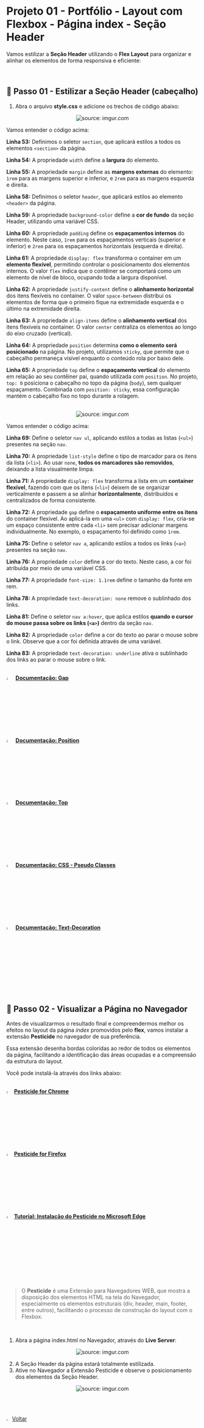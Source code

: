 <h1>Projeto 01 - Portfólio - Layout com Flexbox - Página index - Seção Header</h1>



Vamos estilizar a **Seção Header** utilizando o **Flex Layout** para organizar e alinhar os elementos de forma responsiva e eficiente:

<br />

<h2>👣 Passo 01 - Estilizar a Seção Header (cabeçalho)</h2>



1. Abra o arquivo **style.css** e adicione os trechos de código abaixo:

<div align="center"><img src="https://i.imgur.com/l8abcD7.png" title="source: imgur.com" /></div>

Vamos entender o código acima:

**Linha 53:** Definimos o seletor `section`, que aplicará estilos a todos os elementos `<section>` da página.

**Linha 54:** A propriedade `width` define a **largura** do elemento.

**Linha 55:** A propriedade `margin` define as **margens externas** do elemento: `1rem` para as margens superior e inferior, e `2rem` para as margens esquerda e direita.

**Linha 58:** Definimos o seletor `header`, que aplicará estilos ao elemento `<header>` da página.

**Linha 59:** A propriedade `background-color` define a **cor de fundo** da seção Header, utilizando uma variável CSS.

**Linha 60:** A propriedade `padding` define os **espaçamentos internos** do elemento. Neste caso, `1rem` para os espaçamentos verticais (superior e inferior) e `2rem` para os espaçamentos horizontais (esquerda e direita).

**Linha 61:** A propriedade `display: flex` transforma o container em um **elemento flexível**, permitindo controlar o posicionamento dos elementos internos. O valor `flex` indica que o contêiner se comportará como um elemento de nível de bloco, ocupando toda a largura disponível.

**Linha 62:** A propriedade `justify-content` define o **alinhamento horizontal** dos itens flexíveis no container. O valor `space-between` distribui os elementos de forma que o primeiro fique na extremidade esquerda e o último na extremidade direita.

**Linha 63:** A propriedade `align-items` define o **alinhamento vertical** dos itens flexíveis no container. O valor `center` centraliza os elementos ao longo do eixo cruzado (vertical).

**Linha 64:** A propriedade `position` determina **como o elemento será posicionado** na página. No projeto, utilizamos `sticky`, que permite que o cabeçalho permaneça visível enquanto o conteúdo rola por baixo dele.

**Linha 65:** A propriedade `top` define o **espaçamento vertical** do elemento em relação ao seu contêiner pai, quando utilizada com `position`. No projeto, `top: 0` posiciona o cabeçalho no topo da página (`body`), sem qualquer espaçamento. Combinada com `position: sticky`, essa configuração mantém o cabeçalho fixo no topo durante a rolagem.

<br />

<div align="center"><img src="https://i.imgur.com/PmhWE1g.png" title="source: imgur.com" /></div>

Vamos entender o código acima:

**Linha 69:** Define o seletor `nav ul`, aplicando estilos a todas as listas (`<ul>`) presentes na seção `nav`.

**Linha 70:** A propriedade `list-style` define o tipo de marcador para os itens da lista (`<li>`). Ao usar `none`, **todos os marcadores são removidos**, deixando a lista visualmente limpa.

**Linha 71:** A propriedade `display: flex` transforma a lista em um **container flexível**, fazendo com que os itens (`<li>`) deixem de se organizar verticalmente e passem a se alinhar **horizontalmente**, distribuídos e centralizados de forma consistente.

**Linha 72:** A propriedade `gap` define o **espaçamento uniforme entre os itens** do container flexível. Ao aplicá-la em uma `<ul>` com `display: flex`, cria-se um espaço consistente entre cada `<li>` sem precisar adicionar margens individualmente. No exemplo, o espaçamento foi definido como `1rem`.

**Linha 75:** Define o seletor `nav a`, aplicando estilos a todos os links (`<a>`) presentes na seção `nav`.

**Linha 76:** A propriedade `color` define a cor do texto. Neste caso, a cor foi atribuída por meio de uma variável CSS.

**Linha 77:** A propriedade `font-size: 1.1rem` define o tamanho da fonte em rem.

**Linha 78:** A propriedade `text-decoration: none` remove o sublinhado dos links.

**Linha 81:** Define o seletor `nav a:hover`, que aplica estilos **quando o cursor do mouse passa sobre os links (`<a>`)** dentro da seção `nav`.

**Linha 82:** A propriedade `color` define a cor do texto ao parar o mouse sobre o link. Observe que a cor foi definida através de uma variável.

**Linha 83:** A propriedade `text-decoration: underline` ativa o sublinhado dos links ao parar o mouse sobre o link.

<br />

<div align="left"><img src="https://i.imgur.com/7IdCTXz.png" title="source: imgur.com" width="4%"/> <a href="https://www.w3schools.com/cssref/css3_pr_gap.php" target="_blank"><b>Documentação: Gap</b></a></div>

<div align="left"><img src="https://i.imgur.com/7IdCTXz.png" title="source: imgur.com" width="4%"/> <a href="https://www.w3schools.com/css/css_positioning.asp" target="_blank"><b>Documentação: Position</b></a></div>

<div align="left"><img src="https://i.imgur.com/7IdCTXz.png" title="source: imgur.com" width="4%"/> <a href="https://www.w3schools.com/cssref/pr_pos_top.php" target="_blank"><b>Documentação: Top</b></a></div>

<div align="left"><img src="https://i.imgur.com/7IdCTXz.png" title="source: imgur.com" width="4%"/> <a href="https://www.w3schools.com/css/css_pseudo_classes.asp" target="_blank"><b>Documentação: CSS - Pseudo Classes</b></a></div>

<div align="left"><img src="https://i.imgur.com/7IdCTXz.png" title="source: imgur.com" width="4%"/> <a href="https://www.w3schools.com/css/css_text_decoration.asp" target="_blank"><b>Documentação: Text-Decoration</b></a></div>

<br />

<h2>👣 Passo 02 - Visualizar a Página no Navegador</h2>



Antes de visualizarmos o resultado final e compreendermos melhor os efeitos no layout da página *index* promovidos pelo **flex**, vamos instalar a extensão **Pesticide** no navegador de sua preferência.

Essa extensão desenha bordas coloridas ao redor de todos os elementos da página, facilitando a identificação das áreas ocupadas e a compreensão da estrutura do layout.

Você pode instalá-la através dos links abaixo:

<br />

<div align="left"><img src="https://i.imgur.com/8WmU71z.png" title="source: imgur.com" width="4%"/><a href="https://chromewebstore.google.com/detail/pesticide-for-chrome-with/neonnmencpneifkhlmhmfhfiklgjmloi?hl=pt-BR" target="_blank"><b>Pesticide for Chrome</b></a></div>

<div align="left"><img src="https://i.imgur.com/XosyVJy.png" title="source: imgur.com" width="4%"/><a href="https://addons.mozilla.org/en-US/firefox/addon/pesticide-for-firefox/" target="_blank"><b>Pesticide for Firefox</b></a></div>

<div align="left"><img src="https://i.imgur.com/a5giL3z.png" title="source: imgur.com" width="4%"/><a href="../outros/pesticide_microsoft_edge.md" target="_blank"><b>Tutorial: Instalação do Pesticide no Microsoft Edge</b></a></div>

<br />

> O **Pesticide** é uma Extensão para Navegadores WEB, que mostra a disposição dos elementos HTML na tela do Navegador, especialmente os elementos estruturais (div, header, main, footer, entre outros), facilitando o processo de construção do layout com o Flexbox.

<br />

1. Abra a página index.html no Navegador, através do **Live Server**:

<div align="center"><img src="https://i.imgur.com/xRsC8yu.png" title="source: imgur.com" /></div>

2. A Seção Header da página estará totalmente estilizada.
3. Ative no Navegador a Extensão Pesticide e observe o posicionamento dos elementos da Seção Header.

<div align="center"><img src="https://i.imgur.com/3fQ3VBJ.png" title="source: imgur.com" /></div>

<br /><br />

<div align="left"><a href="README.md"><img src="https://i.imgur.com/XMgF3gl.png" title="source: imgur.com" width="3%"/>Voltar</a></div>
